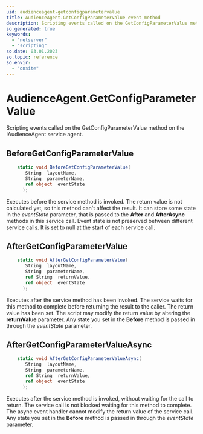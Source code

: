 ```yaml
---
uid: audienceagent-getconfigparametervalue
title: AudienceAgent.GetConfigParameterValue event method
description: Scripting events called on the GetConfigParameterValue method on the AudienceAgent service agent.
so.generated: true
keywords:
  - "netserver"
  - "scripting"
so.date: 03.01.2023
so.topic: reference
so.envir:
  - "onsite"
---
```

# AudienceAgent.GetConfigParameterValue

Scripting events called on the <see cref='M:SuperOffice.CRM.Services.IAudienceAgent.GetConfigParameterValue'>GetConfigParameterValue</see> method on the <see cref='IAudienceAgent'>IAudienceAgent</see>  service agent.

## BeforeGetConfigParameterValue
```cs
    static void BeforeGetConfigParameterValue(
       String  layoutName,
       String  parameterName,
       ref object  eventState
      );
```
Executes before the service method is invoked.
The return value is not calculated yet, so this method can't affect the result.
It can store some state in the *eventState* parameter, that is passed to the **After** and **AfterAsync** methods in this service call.
Event state is not preserved between different service calls. It is set to null at the start of each service call.
## AfterGetConfigParameterValue
```cs
    static void AfterGetConfigParameterValue(
       String  layoutName,
       String  parameterName,
       ref String  returnValue,
       ref object  eventState
      );
```
Executes after the service method has been invoked. The service waits for this method to complete before returning the result to the caller.
The return value has been set. The script may modify the return value by altering the **returnValue** parameter.
Any state you set in the **Before** method is passed in through the *eventState* parameter.
## AfterGetConfigParameterValueAsync
```cs
    static void AfterGetConfigParameterValueAsync(
       String  layoutName,
       String  parameterName,
       ref String  returnValue,
       ref object  eventState
      );
```
Executes after the service method is invoked, without waiting for the call to return.
The service call is not blocked waiting for this method to complete.
The async event handler cannot modify the return value of the service call.
Any state you set in the **Before** method is passed in through the *eventState* parameter.

